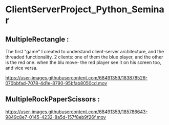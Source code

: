 # ClientServerProject_Python_Seminar

## MultipleRectangle :
  The first "game" I created to understand client-server architecture, and the threaded functionality.
  2 clients: one of them the blue player, and the other is the red one. when the blu move- the red player see it on his screen too, and vice versa.

https://user-images.githubusercontent.com/68491359/183878526-070bbfad-7078-4d1e-8790-95bfab8050cd.mov

## MultipleRockPaperScissors :

https://user-images.githubusercontent.com/68491359/185786643-9849c8e7-0145-4232-8a5d-157f8eb9f26f.mov


